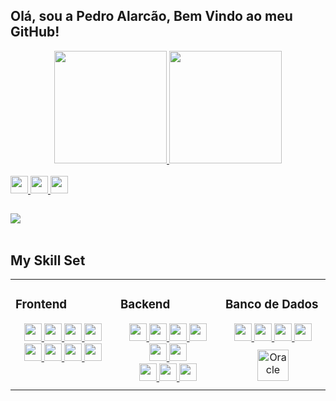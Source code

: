 ## Olá, sou a Pedro Alarcão, Bem Vindo ao meu GitHub!
<div align="center">
  <a href="https://github.com/pedro151">
  <img height="180em" src="https://github-readme-stats.vercel.app/api?username=pedro151&show_icons=true&theme=tokyonight&include_all_commits=true&count_private=true"/>
  <img height="180em" src="https://github-readme-stats.vercel.app/api/top-langs/?username=pedro151&layout=compact&langs_count=7&theme=tokyonight"/>
</div>
<!-- -->
  
  <div style="display: inline_block"><br>
    <img src="https://img.shields.io/badge/JavaScript-F7DF1E?style=for-the-badge&logo=javascript&logoColor=black"  loading="lazy"  height="28">
    <img src="https://img.shields.io/badge/PHP-777BB4?style=for-the-badge&logo=php&logoColor=white"  loading="lazy" height="28">
    <img src="https://img.shields.io/badge/Java-CC2927?style=for-the-badge&logo=java&logoColor=white"  loading="lazy"  height="28">
  </div>
  
  ##
<div> 
<!--   <a href="#" target="_blank"><img src="https://img.shields.io/badge/YouTube-FF0000?style=for-the-badge&logo=youtube&logoColor=white" target="_blank"></a>
  <a href="#" target="_blank"><img src="https://img.shields.io/badge/-Instagram-%23E4405F?style=for-the-badge&logo=instagram&logoColor=white" target="_blank"></a>
 	<a href="#" target="_blank"><img src="https://img.shields.io/badge/Twitch-9146FF?style=for-the-badge&logo=twitch&logoColor=white" target="_blank"></a>
 <a href="#" target="_blank"><img src="https://img.shields.io/badge/Discord-7289DA?style=for-the-badge&logo=discord&logoColor=white" target="_blank"></a>  
  <a href = "mailto:contato@gmail.com"><img src="https://img.shields.io/badge/-Gmail-%23333?style=for-the-badge&logo=gmail&logoColor=white" target="_blank"></a>-->
  <a href="https://www.linkedin.com/in/pedro151/" target="_blank"><img src="https://img.shields.io/badge/-LinkedIn-%230077B5?style=for-the-badge&logo=linkedin&logoColor=white" target="_blank"></a> 
 
 <!--  ![Snake animation](https://github.com/#/#/blob/output/github-contribution-grid-snake.svg) -->
 
</div>
<br>


## My Skill Set  
<!-- 
   Icon's author 
     [https://github.com/Envoy-VC/Badges-for-GitHub]
     [https://dev.to/envoy_/150-badges-for-github-pnk]
   Framework Labels
     [https://shields.io/]
     [https://simpleicons.org/]
-->
<table><tr><td valign="top" width="33%">



### Frontend  
<div align="center">
   <a href="https://github.com/pedro151">
      <img src="https://img.shields.io/badge/HTML5-E34F26?style=for-the-badge&logo=html5&logoColor=white"  loading="lazy"  height="28">
      <img src="https://img.shields.io/badge/CSS3-1572B6?style=for-the-badge&logo=css3&logoColor=white"  loading="lazy"  height="28">
      <img src="https://img.shields.io/badge/Sass-CC6699?style=for-the-badge&logo=sass&logoColor=white"  loading="lazy"  height="28">
      <img src="https://img.shields.io/badge/Bootstrap-563D7C?style=for-the-badge&logo=bootstrap&logoColor=white"  loading="lazy"  height="28">
      <img src="https://img.shields.io/badge/Material--UI-0081CB?style=for-the-badge&logo=material-ui&logoColor=white"  loading="lazy"  height="28">
      <img src="https://img.shields.io/badge/Angular-DD0031?style=for-the-badge&logo=angular&logoColor=white"  loading="lazy"  height="28">
      <img src="https://img.shields.io/badge/Redux-593D88?style=for-the-badge&logo=redux&logoColor=white"  loading="lazy"  height="28">
      <img src="https://img.shields.io/badge/jQuery-0769AD?style=for-the-badge&logo=jquery&logoColor=white"  loading="lazy"  height="28">
  </a>
</div>

</td><td valign="top" width="33%">



### Backend  
<div align="center">
  
   <a href="https://github.com/pedro151">
      <div>
        <img src="https://img.shields.io/badge/JavaScript-F7DF1E?style=for-the-badge&logo=javascript&logoColor=black"  loading="lazy"  height="28">
        <img src="https://img.shields.io/badge/Node.js-43853D?style=for-the-badge&logo=node.js&logoColor=white"  loading="lazy"  height="28">
        <img src="https://img.shields.io/badge/TypeScript-007ACC?style=for-the-badge&logo=typescript&logoColor=white"  loading="lazy"  height="28">
        <img src="https://img.shields.io/badge/Express.js-404D59?style=for-the-badge"  loading="lazy"  height="28">
      </div>
      <div>
        <img src="https://img.shields.io/badge/Java-CC2927?style=for-the-badge&logo=java&logoColor=white"  loading="lazy"  height="28">
        <img src="https://img.shields.io/badge/Spring-6DB33F?style=for-the-badge&logo=spring&logoColor=white"  loading="lazy"  height="28">
      </div>
      <div>
        <img src="https://img.shields.io/badge/PHP-777BB4?style=for-the-badge&logo=php&logoColor=white"  loading="lazy"  height="28">
        <img src="https://img.shields.io/badge/Laravel-FF2D20?style=for-the-badge&logo=laravel&logoColor=white"  loading="lazy"  height="28">
        <img src="https://img.shields.io/badge/Zend%20Framework-68B604?style=for-the-badge&logo=zendframework&logoColor=white"  loading="lazy"  height="28">
      </div> 
  </a>
</div>  

</td><td valign="top" width="33%">

<!-- 

### DevOps  
<div align="center">  
  <img src="https://img.shields.io/badge/GitLab-330F63?style=for-the-badge&logo=gitlab&logoColor=white"  loading="lazy"  height="28">
  <img style="margin: 10px" src="https://profilinator.rishav.dev/skills-assets/kubernetes-icon.svg" alt="Kubernetes" height="50" />  
  <img style="margin: 10px" src="https://profilinator.rishav.dev/skills-assets/linux-original.svg" alt="Linux" height="50" />  
  <img style="margin: 10px" src="https://profilinator.rishav.dev/skills-assets/git-scm-icon.svg" alt="Git" height="50" />  
  <img style="margin: 10px" src="https://profilinator.rishav.dev/skills-assets/gnu_bash-icon.svg" alt="Bash" height="50" />  
  <img style="margin: 10px" src="https://profilinator.rishav.dev/skills-assets/docker-original-wordmark.svg" alt="Docker" height="50" />  
  <img style="margin: 10px" src="https://profilinator.rishav.dev/skills-assets/jenkins-icon.svg" alt="Jenkins" height="50" />  
  <img style="margin: 10px" src="https://profilinator.rishav.dev/skills-assets/gitlab.svg" alt="GitLab" height="50" />  
</div>
   -->
### Banco de Dados  
<div align="center">
  <a href="https://github.com/pedro151">
    <img src="https://img.shields.io/badge/PostgreSQL-316192?style=for-the-badge&logo=postgresql&logoColor=white"  loading="lazy"  height="28">
    <img src="https://img.shields.io/badge/SQLite-07405E?style=for-the-badge&logo=sqlite&logoColor=white"  loading="lazy"  height="28">
    <img src="https://img.shields.io/badge/MySQL-%230077B5?style=for-the-badge&logo=mysql&logoColor=white"  loading="lazy"  height="28">
    <img src="https://img.shields.io/badge/Microsoft_SQL_Server-CC2927?style=for-the-badge&logo=microsoft-sql-server&logoColor=white"  loading="lazy"  height="28">
    <img style="margin: 10px" src="https://profilinator.rishav.dev/skills-assets/oracle-original.svg" alt="Oracle" height="50" />  
  </a>
</div>

</td></tr></table>  

<br/>  
